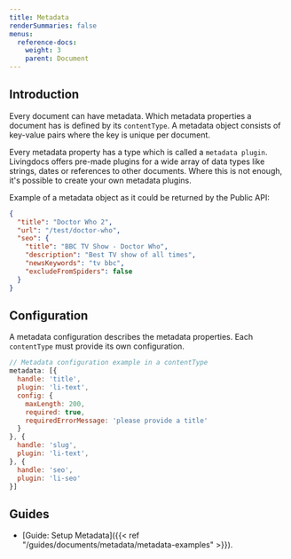 ```yaml
---
title: Metadata
renderSummaries: false
menus:
  reference-docs:
    weight: 3
    parent: Document
---
```


## Introduction

Every document can have metadata. Which metadata properties a document has is defined by its `contentType`. A metadata object consists of key-value pairs where the key is unique per document.

Every metadata property has a type which is called a `metadata plugin`.
Livingdocs offers pre-made plugins for a wide array of data types like strings, dates or references to other documents. Where this is not enough, it's possible to create your own metadata plugins.

Example of a metadata object as it could be returned by the Public API:
```json
{
  "title": "Doctor Who 2",
  "url": "/test/doctor-who",
  "seo": {
    "title": "BBC TV Show - Doctor Who",
    "description": "Best TV show of all times",
    "newsKeywords": "tv bbc",
    "excludeFromSpiders": false
  }
}
```

## Configuration

A metadata configuration describes the metadata properties. Each `contentType` must provide its own configuration.

```js
// Metadata configuration example in a contentType
metadata: [{
  handle: 'title',
  plugin: 'li-text',
  config: {
    maxLength: 200,
    required: true,
    requiredErrorMessage: 'please provide a title'
  }
}, {
  handle: 'slug',
  plugin: 'li-text',
}, {
  handle: 'seo',
  plugin: 'li-seo'
}]
```

## Guides

- [Guide: Setup Metadata]({{< ref "/guides/documents/metadata/metadata-examples" >}}).
